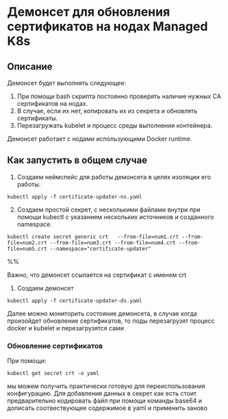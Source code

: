 # Демонсет для обновления сертификатов на нодах Managed K8s

## Описание 
Демонсет  будет выполнять следующее: 

1. При помощи bash скрипта постояннo проверять наличие нужных CA сертификатов на нодах.
2. В случае, если их нет, копировать их из секрета и обновлять сертификаты.
3. Перезагружать kubelet и процесс среды выполнения контейнера.

Демонсет работает с нодами использующими Docker runtime. 

## Как запустить в общем случае

1) Создаем неймспейс для работы демонсета в целях изоляции его работы. 
```
kubectl apply -f certificate-updater-ns.yaml
```
2) Создаем простой секрет, с несколькими файлами внутри при помощи kubectl с указанием нескольких источников и созданного namespace. 
```
kubectl create secret generic crt   --from-file=num1.crt --from-file=num2.crt --from-file=num3.crt --from-file=num4.crt --from-file=num5.crt --namespace="certificate-updater"
```
%%

Важно, что демонсет ссылается на сертификат с именем crt 

1) Создаем демонсет

```
kubectl apply -f certificate-updater-ds.yaml
```
Далее можно мониторить состояние демонсета, в случае когда произойдет обновление сертификатов, то поды  перезагрузят процесс docker и kubelet и перезагрузятся сами


### Обновление сертификатов

При помощи: 

```kubectl get secret crt -o yaml```

мы можем получить практически готовую для переиспользования конфигурацию. Для добавления данных в секрет как есть стоит предварительно кодировать файл при помощи команды base64 и дописать соотвествующее содержимое в yaml и применить заново
